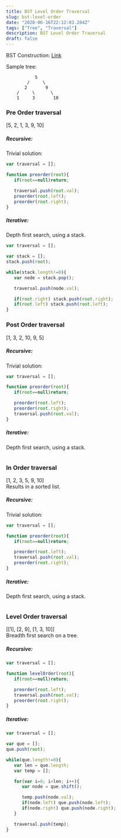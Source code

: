 ```yaml
---
title: BST Level Order Traversal
slug: bst-level-order
date: "2020-06-16T22:12:03.284Z"
tags: ["Tree", "Traversal"]
description: BST Level Order Traversal
draft: false
---
```


BST Construction: [Link](https://dontforgetagain.netlify.app/bst)

Sample tree:
```
           5
        /     \
       2       9
    /     \      \
    1     3       10
```

### Pre Order traversal
[5, 2, 1, 3, 9, 10]

##### Recursive:
Trivial solution:
```javascript
var traversal = [];

function preorder(root){
   if(root==null)return;

   traversal.push(root.val);
   preorder(root.left);
   preorder(root.right);
}
```

##### Iterative:
Depth first search, using a stack.
```javascript
var traversal = [];

var stack = [];
stack.push(root);

while(stack.length!=0){
   var node = stack.pop();

   traversal.push(node.val);

   if(root.right) stack.push(root.right);
   if(root.left) stack.push(root.left);
}
```

### Post Order traversal
[1, 3, 2, 10, 9, 5]

##### Recursive:
Trivial solution:
```javascript
var traversal = [];

function preorder(root){
   if(root==null)return;

   preorder(root.left);
   preorder(root.right);
   traversal.push(root.val);
}
```
##### Iterative:
Depth first search, using a stack.
```javascript

```



### In Order traversal
[1, 2, 3, 5, 9, 10]  
Results in a sorted list.

##### Recursive:
Trivial solution:
```javascript
var traversal = [];

function preorder(root){
   if(root==null)return;

   preorder(root.left);
   traversal.push(root.val);
   preorder(root.right);
}
```

##### Iterative:
Depth first search, using a stack.
```javascript

```


### Level Order traversal
[[1], [2, 9], [1, 3, 10]]   
Breadth first search on a tree.

##### Recursive:
```javascript
var traversal = [];

function levelOrder(root){
   if(root==null)return;

   preorder(root.left);
   traversal.push(root.val);
   preorder(root.right);
}
```

##### Iterative:
```javascript
var traversal = [];

var que = [];
que.push(root);

while(que.length!=0){
   var len = que.length;
   var temp = [];

   for(var i=0; i<len; i++){
      var node = que.shift();

      temp.push(node.val);
      if(node.left) que.push(node.left);
      if(node.right) que.push(node.right);
   }

   traversal.push(temp);
}
```


